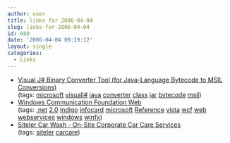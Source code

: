 ```yaml
---
author: user
title: links for 2006-04-04
slug: links-for-2006-04-04
id: 680
date: '2006-04-04 09:19:12'
layout: single
categories:
  - Links
---
```


*   [Visual J# Binary Converter Tool (for Java-Language Bytecode to MSIL Conversions)](http://msdn2.microsoft.com/en-us/library/y9teabc2.aspx)  
    (tags: [microsoft](http://del.icio.us/superpat/microsoft) [visualj#](http://del.icio.us/superpat/visualj#) [java](http://del.icio.us/superpat/java) [converter](http://del.icio.us/superpat/converter) [class](http://del.icio.us/superpat/class) [jar](http://del.icio.us/superpat/jar) [bytecode](http://del.icio.us/superpat/bytecode) [msil](http://del.icio.us/superpat/msil))  
*   [Windows Communication Foundation Web](http://windowscommunication.net/)  
    (tags: [.net](http://del.icio.us/superpat/.net) [2.0](http://del.icio.us/superpat/2.0) [indigo](http://del.icio.us/superpat/indigo) [infocard](http://del.icio.us/superpat/infocard) [microsoft](http://del.icio.us/superpat/microsoft) [Reference](http://del.icio.us/superpat/Reference) [vista](http://del.icio.us/superpat/vista) [wcf](http://del.icio.us/superpat/wcf) [web](http://del.icio.us/superpat/web) [webservices](http://del.icio.us/superpat/webservices) [windows](http://del.icio.us/superpat/windows) [winfx](http://del.icio.us/superpat/winfx))  
*   [Siteler Car Wash - On-Site Corporate Car Care Services](http://www.sitelerwash.com/ms/jsp/index.jsp)  
    (tags: [siteler](http://del.icio.us/superpat/siteler) [carcare](http://del.icio.us/superpat/carcare))  
